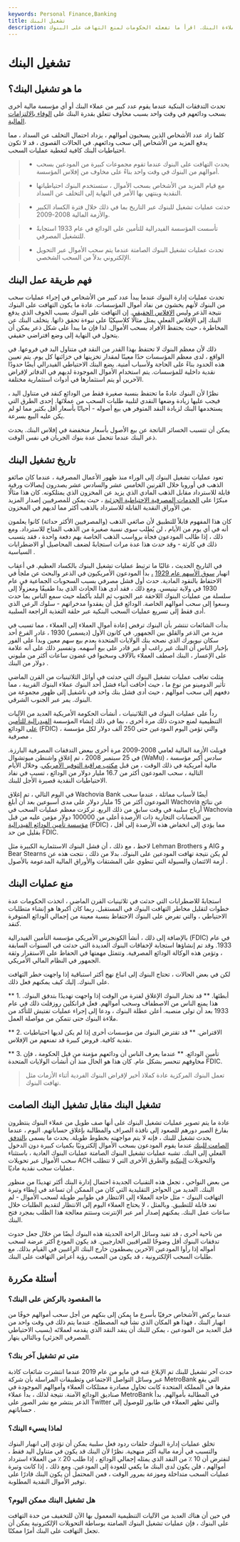 ```yaml
---
keywords: Personal Finance,Banking
title: تشغيل البنك
description: تحدث عملية تشغيل البنك عندما يسحب العديد من العملاء ودائعهم في وقت واحد بسبب مخاوف من ملاءة البنك. اقرأ ما تفعله الحكومات لمنع التهافت على البنوك.
---
```


# تشغيل البنك
## ما هو تشغيل البنك؟

تحدث التدفقات البنكية عندما يقوم عدد كبير من عملاء البنك أو أي مؤسسة مالية أخرى بسحب ودائعهم في وقت واحد بسبب مخاوف تتعلق بقدرة البنك على [الوفاء بالالتزامات المالية](/solvency).

كلما زاد عدد الأشخاص الذين يسحبون أموالهم ، يزداد احتمال التخلف عن السداد ، مما يدفع المزيد من الأشخاص إلى سحب ودائعهم. في الحالات القصوى ، قد لا تكون احتياطيات البنك كافية لتغطية عمليات السحب.

> - يحدث التهافت على البنوك عندما تقوم مجموعات كبيرة من المودعين بسحب أموالهم من البنوك في وقت واحد بناءً على مخاوف من إفلاس المؤسسة.

> - مع قيام المزيد من الأشخاص بسحب الأموال ، ستستخدم البنوك احتياطياتها النقدية وينتهي بها الأمر في النهاية إلى التخلف عن السداد.

> - حدثت عمليات تشغيل للبنوك عبر التاريخ بما في ذلك خلال فترة الكساد الكبير والأزمة المالية 2008-2009.

> - تأسست المؤسسة الفيدرالية للتأمين على الودائع في عام 1933 استجابةً للتشغيل المصرفي.

> - تحدث عمليات تشغيل البنوك الصامتة عندما يتم سحب الأموال عبر التحويل الإلكتروني بدلاً من السحب الشخصي.

>

>

## فهم طريقة عمل البنك

تحدث عمليات إدارة البنوك عندما يبدأ عدد كبير من الأشخاص في إجراء عمليات سحب من البنوك لأنهم يخشون من نفاد أموال المؤسسات. عادة ما يكون التهافت على البنوك نتيجة الذعر وليس [الإفلاس الحقيقي](/insolvency). إن التهافت على البنوك بسبب الخوف الذي يدفع البنك إلى الإفلاس الفعلي يمثل مثالًا كلاسيكيًا على نبوءة تحقق ذاتها. يتخلف البنك عن المخاطرة ، حيث يحتفظ الأفراد بسحب الأموال. لذا فإن ما يبدأ على شكل ذعر يمكن أن يتحول في النهاية إلى وضع افتراضي حقيقي.

ذلك لأن معظم البنوك لا تحتفظ بهذا القدر من النقد في متناول اليد في فروعها. في الواقع ، لدى معظم المؤسسات حدًا معينًا لمقدار تخزينها في خزائنها كل يوم. يتم تعيين هذه الحدود بناءً على الحاجة ولأسباب أمنية. يضع البنك الاحتياطي الفيدرالي أيضًا حدودًا نقدية داخلية للمؤسسات. يتم استخدام الأموال الموجودة لديهم في الدفاتر لإقراض الآخرين أو يتم استثمارها في أدوات استثمارية مختلفة.

نظرًا لأن البنوك عادةً ما تحتفظ بنسبة صغيرة فقط من الودائع كنقد في متناول اليد ، فيجب عليها زيادة وضعها النقدي لتلبية طلبات السحب من عملائها. إحدى الطرق التي يستخدمها البنك لزيادة النقد المتوفر هي بيع أصوله - أحيانًا بأسعار أقل بكثير مما لو لم يكن عليه البيع بسرعة.

يمكن أن تتسبب الخسائر الناتجة عن بيع الأصول بأسعار منخفضة في إفلاس البنك. يحدث ذعر البنك عندما تتحمل عدة بنوك الجريان في نفس الوقت.

## تاريخ تشغيل البنك

تعود عمليات تشغيل البنوك إلى الوراء منذ ظهور الأعمال المصرفية ، عندما كان صائغو الذهب في أوروبا خلال القرنين الخامس عشر والسادس عشر يصدرون إيصالات ورقية قابلة للاسترداد مقابل الذهب المادي الذي يزيد عن المخزون الذي يمتلكونه. كان هذا مثالًا مبكرًا على [الخدمات المصرفية الاحتياطية الجزئية](/fractionalreservebanking) ، حيث يمكن للمصرفيين إصدار المزيد من الأوراق النقدية القابلة للاسترداد بالذهب أكثر مما لديهم في المخزون.

كان هذا المفهوم قابلاً للتطبيق لأن صائغي الذهب (والمصرفيين الأكثر حداثة) كانوا يعلمون أنه في أي يوم من الأيام ، لن يُطلب سوى نسبة صغيرة من الذهب المتاح للاسترداد. ومع ذلك ، إذا طالب المودعون فجأة برواسب الذهب الخاصة بهم دفعة واحدة ، فقد يتسبب ذلك في كارثة - وقد حدث هذا عدة مرات استجابةً لضعف المحاصيل أو الاضطرابات السياسية .

في التاريخ الحديث ، غالبًا ما ترتبط عمليات تشغيل البنوك بالكساد العظيم. في أعقاب انهيار [سوق الأسهم عام 1929](/stock-market-crash-1929) [،](/stock-market-crash-1929) بدأ المودعون الأمريكيون في الذعر والبحث عن ملجأ في الاحتفاظ بالنقود المادية. حدث أول فشل مصرفي بسبب السحوبات الجماعية في عام 1930 في ولاية تينيسي. ومع ذلك ، فقد أدى هذا الحادث الذي بدا طفيفًا ومعزولًا إلى سلسلة من عمليات البنوك اللاحقة عبر الجنوب ثم البلد بأكمله حيث سمع الناس بما حدث وسعوا إلى سحب أموالهم الخاصة. الودائع قبل أن يفقدوا مدخراتهم - سلوك الرعي الذي أدى فقط إلى تسريع عمليات السحب البنكية عبر حلقة التغذية الراجعة السلبية.

بدأت الشائعات تنتشر بأن البنوك ترفض إعادة أموال العملاء إلى العملاء ، مما تسبب في مزيد من الذعر والقلق بين الجمهور. في كانون الأول (ديسمبر) 1930 ، غادر الفرع أحد سكان نيويورك الذي نصحه بنك الولايات المتحدة بعدم بيع سهم معين وبدأ على الفور بإخبار الناس أن البنك غير راغب أو غير قادر على بيع أسهمه. وتفسير ذلك على أنه علامة على الإعسار ، البنك اصطف العملاء بالآلاف وسحبوا في غضون ساعات أكثر من مليوني دولار من البنك .

مثلت تعاقب عمليات تشغيل البنوك التي حدثت في أوائل الثلاثينيات من القرن الماضي تأثير الدومينو من نوع ما ، حيث أخافت أنباء فشل أحد البنوك عملاء البنوك القريبة ، مما دفعهم إلى سحب أموالهم ، حيث أدى فشل بنك واحد في ناشفيل إلى ظهور مجموعة من البنوك. يمر عبر الجنوب الشرقي.

رداً على عمليات البنوك في الثلاثينيات ، أنشأت الحكومة الأمريكية العديد من الآليات التنظيمية لمنع حدوث ذلك مرة أخرى ، بما في ذلك إنشاء المؤسسة [الفيدرالية للتأمين على](/fdic) الودائع (FDIC) ، والتي تؤمن اليوم المودعين حتى 250 ألف دولار لكل مؤسسة مصرفية .

قوبلت الأزمة المالية لعامي 2008-2009 مرة أخرى ببعض التدفقات المصرفية البارزة. في 25 سبتمبر 2008 ، تم إغلاق واشنطن ميوتشوال (WaMu) ، سادس أكبر مؤسسة مالية أمريكية في ذلك الوقت ، من قبل [مكتب مراقبة التوفير الأمريكي](/ots). وخلال الأيام التالية ، سحب المودعون أكثر من 16.7 مليار دولار من الودائع ، تسبب في نفاد الاحتياطيات النقدية قصيرة الأجل للبنك.

في اليوم التالي ، تم إغلاق Wachovia Bank أيضًا لأسباب مماثلة ، عندما سحب المودعون أكثر من 15 مليار دولار على مدى أسبوعين بعد أن أبلغ Wachovia عن نتائج أرباح سلبية في وقت سابق من ذلك الربع. تركزت معظم عمليات السحب في Wachovia بين الحسابات التجارية ذات الأرصدة أعلى من 100000 دولار مؤمن عليه من قبل [مؤسسة تأمين الودائع الفيدرالية](/fdic) (FDIC) ، مما يؤدي إلى انخفاض هذه الأرصدة إلى أقل بقليل من حد FDIC.

لاحظ ، مع ذلك ، أن فشل البنوك الاستثمارية الكبيرة مثل Lehman Brothers و AIG و Bear Stearns لم يكن نتيجة تهافت المودعين على البنوك. بدلا من ذلك ، نتجت هذه عن أزمة الائتمان والسيولة التي تنطوي على المشتقات والأوراق المالية المدعومة بالأصول .

## منع عمليات البنك

استجابةً للاضطرابات التي حدثت في ثلاثينيات القرن الماضي ، اتخذت الحكومات عدة خطوات لتقليل مخاطر التهافت البنوك في المستقبل. ربما كان أكبرها هو إنشاء متطلبات الاحتياطي ، والتي تفرض على البنوك الاحتفاظ بنسبة معينة من إجمالي الودائع المتوفرة كنقد.

بالإضافة إلى ذلك ، أنشأ الكونجرس الأمريكي مؤسسة التأمين الفيدرالية (FDIC) في عام 1933. وقد تم إنشاؤها استجابة لإخفاقات البنوك العديدة التي حدثت في السنوات السابقة ، وتؤمن هذه الوكالة الودائع المصرفية. وتتمثل مهمتها في الحفاظ على الاستقرار وثقة الجمهور في النظام المالي الأمريكي.

لكن في بعض الحالات ، تحتاج البنوك إلى اتباع نهج أكثر استباقية إذا واجهت خطر التهافت على البنوك. إليك كيف يمكنهم فعل ذلك.

** 1. أبطئها. ** قد تختار البنوك الإغلاق لفترة من الوقت إذا واجهت تهديدًا بتدفق البنوك. هذا يمنع الناس من الاصطفاف وسحب أموالهم. فعل فرانكلين روزفلت ذلك في عام 1933 بعد أن تولى منصبه. أعلن عطلة البنوك ، ودعا إلى إجراء عمليات تفتيش للتأكد من ملاءة البنوك حتى تتمكن من مواصلة العمل.

** 2. الاقتراض. ** قد تقترض البنوك من مؤسسات أخرى إذا لم يكن لديها احتياطيات نقدية كافية. قروض كبيرة قد تمنعهم من الإفلاس.

** 3. تأمين الودائع. ** عندما يعرف الناس أن ودائعهم مؤمنة من قبل الحكومة ، فإن مخاوفهم تنحسر بشكل عام. كان هذا هو الحال منذ أن أنشأت الولايات المتحدة FDIC.

> تعمل البنوك المركزية عادة كملاذ أخير لإقراض البنوك الفردية أثناء الأزمات مثل تهافت البنوك.

>

## تشغيل البنك مقابل تشغيل البنك الصامت

عادة ما يتم تصوير عمليات تشغيل البنوك على أنها صف طويل من عملاء البنوك ينتظرون بفارغ الصبر دورهم للصعود إلى نافذة الصراف والمطالبة بإغلاق حساباتهم. اليوم ، عندما يحدث تشغيل للبنك ، فإنه لا يتم مواجهته بخطوط طويلة. يحدث ما يسمى [بالتدفق الصامت للبنك](/silent-bank-run) عندما يقوم المودعون بسحب الأموال إلكترونيًا بكميات كبيرة دون الدخول الفعلي إلى البنك. تشبه عمليات تشغيل البنوك الصامتة عمليات البنوك العادية ، باستثناء سحب الأموال عبر تحويلات ACH والتحويلات [البنكية](/wiretransfer) والطرق الأخرى التي لا تتطلب عمليات سحب نقدية ماديًا.

من بعض النواحي ، تجعل هذه التقنيات الجديدة احتمال إدارة البنك أكثر تهديدًا من منظور البنك. العديد من الحواجز التقليدية التي كان من الممكن أن تساعد في إبطاء وتيرة التهافت البنوك - مثل حاجة العملاء إلى الانتظار في طوابير طويلة لسحب الأموال - لم تعد قابلة للتطبيق. وبالمثل ، لا يحتاج العملاء اليوم إلى الانتظار لتقديم الطلبات خلال ساعات عمل البنك. يمكنهم إصدار أمر عبر الإنترنت وستتم معالجة هذا الطلب بمجرد فتح البنك.

من ناحية أخرى ، قد تفيد وسائل الراحة الحديثة هذه البنوك أيضًا من خلال جعل حدوث تدفقات البنوك أقل وضوحًا للمراقبين الخارجيين. قد يكون المودع أكثر عرضة لسحب أمواله إذا رأوا المودعين الآخرين يصطفون خارج البنك الراغبين في القيام بذلك. مع طلبات السحب الإلكترونية ، قد يكون من الصعب رؤية أعراض التهافت على البنك.

## أسئلة مكررة

### ما المقصود بالركض على البنك؟

عندما يركض الأشخاص حرفيًا بأسرع ما يمكن إلى بنكهم من أجل سحب أموالهم خوفًا من انهيار البنك ، فهذا هو المكان الذي نشأ فيه المصطلح. عندما يتم ذلك في وقت واحد من قبل العديد من المودعين ، يمكن للبنك أن ينفد النقد الذي يقدمه لعملائه (بسبب الاحتياطي المصرفي الجزئي) وبالتالي ينهار.

### متى تم تشغيل آخر بنك؟

حدث آخر تشغيل للبنك تم الإبلاغ عنه في مايو من عام 2019 عندما انتشرت شائعات كاذبة عبر وسائل التواصل الاجتماعي وتطبيقات المراسلة بأن شركة MetroBank التي يقع مقرها في المملكة المتحدة كانت تحاول مصادرة ممتلكات العملاء وأموالهم الموجودة في صناديق الودائع الآمنة. نتيجة لذلك ، بدأ عملاء MetroBank في المطالبة بأموالهم. بدأ الذعر ينتشر مع نشر الصور على Twitter والتي تظهر العملاء في طابور للوصول إلى حساباتهم .

### لماذا يسيء البنك؟

تخلق عمليات إدارة البنوك حلقات ردود فعل سلبية يمكن أن تؤدي إلى انهيار البنوك والتسبب في أزمة مالية أكثر منهجية. نظرًا لأن البنك قد يكون في متناول اليد فقط ، لنفترض أن 10 ٪ من النقد الذي يمثله إجمالي الودائع ، إذا طلب 20 ٪ من العملاء استرداد أموالهم ، فلن يكون لدى البنك ما يكفي للعودة إلى المودعين. ومع ذلك ، إذا كانت وتيرة عمليات السحب متداخلة وموزعة بمرور الوقت ، فمن المحتمل أن يكون البنك قادرًا على توفير الأموال النقدية المطلوبة.

### هل تشغيل البنك ممكن اليوم؟

في حين أن هناك العديد من الآليات التنظيمية المعمول بها الآن للتخفيف من حدة التهافت على البنوك ، فإن عمليات تشغيل البنوك الصامتة بوساطة التحويلات الإلكترونية يمكن أن تجعل التهافت على البنك أمرًا ممكنًا.

